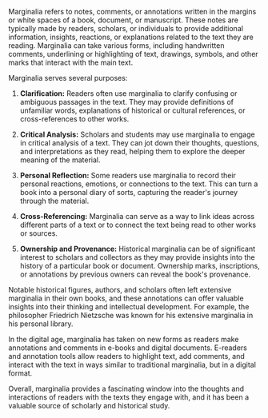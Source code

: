 Marginalia refers to notes, comments, or annotations written in the margins or white spaces of a book, document, or manuscript. These notes are typically made by readers, scholars, or individuals to provide additional information, insights, reactions, or explanations related to the text they are reading. Marginalia can take various forms, including handwritten comments, underlining or highlighting of text, drawings, symbols, and other marks that interact with the main text.

Marginalia serves several purposes:

1. **Clarification:** Readers often use marginalia to clarify confusing or ambiguous passages in the text. They may provide definitions of unfamiliar words, explanations of historical or cultural references, or cross-references to other works.

2. **Critical Analysis:** Scholars and students may use marginalia to engage in critical analysis of a text. They can jot down their thoughts, questions, and interpretations as they read, helping them to explore the deeper meaning of the material.

3. **Personal Reflection:** Some readers use marginalia to record their personal reactions, emotions, or connections to the text. This can turn a book into a personal diary of sorts, capturing the reader's journey through the material.

4. **Cross-Referencing:** Marginalia can serve as a way to link ideas across different parts of a text or to connect the text being read to other works or sources.

5. **Ownership and Provenance:** Historical marginalia can be of significant interest to scholars and collectors as they may provide insights into the history of a particular book or document. Ownership marks, inscriptions, or annotations by previous owners can reveal the book's provenance.

Notable historical figures, authors, and scholars often left extensive marginalia in their own books, and these annotations can offer valuable insights into their thinking and intellectual development. For example, the philosopher Friedrich Nietzsche was known for his extensive marginalia in his personal library.

In the digital age, marginalia has taken on new forms as readers make annotations and comments in e-books and digital documents. E-readers and annotation tools allow readers to highlight text, add comments, and interact with the text in ways similar to traditional marginalia, but in a digital format.

Overall, marginalia provides a fascinating window into the thoughts and interactions of readers with the texts they engage with, and it has been a valuable source of scholarly and historical study.